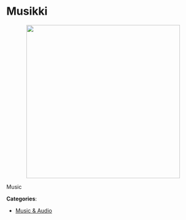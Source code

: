 # Musikki
<p align="center">
    <img width="400" src="https://raw.githubusercontent.com/apis-list/apis-list/apis/musikki/logo_256x256.png" />
</p>

Music



**Categories**:
- [Music & Audio](https://github.com/apis-list/apis-list#music-and-audio)




